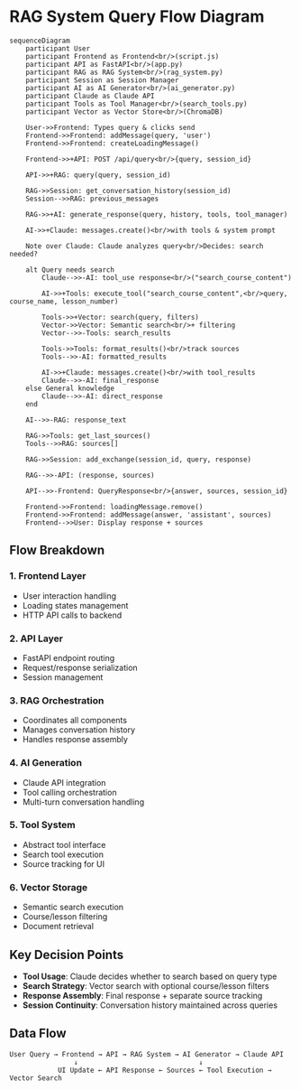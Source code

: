 # RAG System Query Flow Diagram

```mermaid
sequenceDiagram
    participant User
    participant Frontend as Frontend<br/>(script.js)
    participant API as FastAPI<br/>(app.py)
    participant RAG as RAG System<br/>(rag_system.py)
    participant Session as Session Manager
    participant AI as AI Generator<br/>(ai_generator.py)
    participant Claude as Claude API
    participant Tools as Tool Manager<br/>(search_tools.py)
    participant Vector as Vector Store<br/>(ChromaDB)

    User->>Frontend: Types query & clicks send
    Frontend->>Frontend: addMessage(query, 'user')
    Frontend->>Frontend: createLoadingMessage()
    
    Frontend->>+API: POST /api/query<br/>{query, session_id}
    
    API->>+RAG: query(query, session_id)
    
    RAG->>Session: get_conversation_history(session_id)
    Session-->>RAG: previous_messages
    
    RAG->>+AI: generate_response(query, history, tools, tool_manager)
    
    AI->>+Claude: messages.create()<br/>with tools & system prompt
    
    Note over Claude: Claude analyzes query<br/>Decides: search needed?
    
    alt Query needs search
        Claude-->>-AI: tool_use response<br/>("search_course_content")
        
        AI->>+Tools: execute_tool("search_course_content",<br/>query, course_name, lesson_number)
        
        Tools->>+Vector: search(query, filters)
        Vector->>Vector: Semantic search<br/>+ filtering
        Vector-->>-Tools: search_results
        
        Tools->>Tools: format_results()<br/>track sources
        Tools-->>-AI: formatted_results
        
        AI->>+Claude: messages.create()<br/>with tool_results
        Claude-->>-AI: final_response
    else General knowledge
        Claude-->>-AI: direct_response
    end
    
    AI-->>-RAG: response_text
    
    RAG->>Tools: get_last_sources()
    Tools-->>RAG: sources[]
    
    RAG->>Session: add_exchange(session_id, query, response)
    
    RAG-->>-API: (response, sources)
    
    API-->>-Frontend: QueryResponse<br/>{answer, sources, session_id}
    
    Frontend->>Frontend: loadingMessage.remove()
    Frontend->>Frontend: addMessage(answer, 'assistant', sources)
    Frontend-->>User: Display response + sources
```

## Flow Breakdown

### 1. **Frontend Layer**
- User interaction handling
- Loading states management  
- HTTP API calls to backend

### 2. **API Layer** 
- FastAPI endpoint routing
- Request/response serialization
- Session management

### 3. **RAG Orchestration**
- Coordinates all components
- Manages conversation history
- Handles response assembly

### 4. **AI Generation**
- Claude API integration
- Tool calling orchestration
- Multi-turn conversation handling

### 5. **Tool System**
- Abstract tool interface
- Search tool execution
- Source tracking for UI

### 6. **Vector Storage**
- Semantic search execution
- Course/lesson filtering
- Document retrieval

## Key Decision Points

- **Tool Usage**: Claude decides whether to search based on query type
- **Search Strategy**: Vector search with optional course/lesson filters
- **Response Assembly**: Final response + separate source tracking
- **Session Continuity**: Conversation history maintained across queries

## Data Flow

```
User Query → Frontend → API → RAG System → AI Generator → Claude API
                ↓                              ↓
            UI Update ← API Response ← Sources ← Tool Execution → Vector Search
```